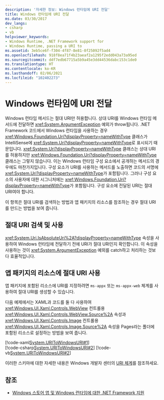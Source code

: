 ```yaml
---
description: '자세한 정보: Windows 런타임에 URI 전달'
title: Windows 런타임에 URI 전달
ms.date: 03/30/2017
dev_langs:
- csharp
- vb
helpviewer_keywords:
- Windows Runtime, .NET Framework support for
- Windows Runtime, passing a URI to
ms.assetid: 3eb5ce6f-f304-4f87-8e81-0f25092f5ad4
ms.openlocfilehash: 918f8ea71f4b23aeaf2a1295f2edd043a73a95ed
ms.sourcegitcommit: ddf7edb67715a5b9a45e3dd44536dabc153c1de0
ms.translationtype: HT
ms.contentlocale: ko-KR
ms.lasthandoff: 02/06/2021
ms.locfileid: "102402273"
---
```

# <a name="passing-a-uri-to-the-windows-runtime"></a>Windows 런타임에 URI 전달

Windows 런타임 메서드는 절대 URI만 허용합니다. 상대 URI를 Windows 런타임 메서드에 전달하면 <xref:System.ArgumentException> 예외가 throw됩니다. .NET Framework 코드에서 Windows 런타임을 사용하는 경우 <xref:Windows.Foundation.Uri?displayProperty=nameWithType> 클래스가 IntelliSense에 <xref:System.Uri?displayProperty=nameWithType>로 표시되기 때문입니다. <xref:System.Uri?displayProperty=nameWithType> 클래스는 상대 URI를 허용하지만 <xref:Windows.Foundation.Uri?displayProperty=nameWithType> 클래스는 그렇지 않습니다. 이는 Windows 런타임 구성 요소에서 공개하는 메서드의 경우에도 마찬가지입니다. 구성 요소가 URI를 사용하는 메서드를 노출하면 코드의 서명에 <xref:System.Uri?displayProperty=nameWithType>가 포함됩니다. 그러나 구성 요소의 사용자에 대한 시그니처에는 <xref:Windows.Foundation.Uri?displayProperty=nameWithType>가 포함됩니다. 구성 요소에 전달된 URI는 절대 URI여야 합니다.  
  
이 항목은 절대 URI를 검색하는 방법과 앱 패키지의 리소스를 참조하는 경우 절대 URI를 만드는 방법을 보여 줍니다.  
  
## <a name="detecting-and-using-an-absolute-uri"></a>절대 URI 검색 및 사용  

<xref:System.Uri.IsAbsoluteUri%2A?displayProperty=nameWithType> 속성을 사용하여 Windows 런타임에 전달하기 전에 URI가 절대 URI인지 확인합니다. 이 속성을 사용하는 것이 <xref:System.ArgumentException> 예외를 catch하고 처리하는 것보다 효율적입니다.  
  
## <a name="using-an-absolute-uri-for-a-resource-in-the-app-package"></a>앱 패키지의 리소스에 절대 URI 사용  

앱 패키지에 포함된 리소스에 URI를 지정하려면 `ms-appx` 또는 `ms-appx-web` 체계를 사용하여 절대 URI를 생성할 수 있습니다.  
  
다음 예제에서는 XAML과 코드를 둘 다 사용하여 <xref:Windows.UI.Xaml.Controls.WebView> 컨트롤용 <xref:Windows.UI.Xaml.Controls.WebView.Source%2A> 속성과 <xref:Windows.UI.Xaml.Controls.Image> 컨트롤용 <xref:Windows.UI.Xaml.Controls.Image.Source%2A> 속성을 Pages라는 폴더에 포함된 리소스로 설정하는 방법을 보여 줍니다.  
  
[!code-xaml[System.URIToWindowsURI#1](../../../samples/snippets/csharp/VS_Snippets_CLR_System/system.uritowindowsuri/cs/mainpage.xaml#1)]  
[!code-csharp[System.URIToWindowsURI#2](../../../samples/snippets/csharp/VS_Snippets_CLR_System/system.uritowindowsuri/cs/mainpage.xaml.cs#2)]
[!code-vb[System.URIToWindowsURI#2](../../../samples/snippets/visualbasic/VS_Snippets_CLR_System/system.uritowindowsuri/vb/mainpage.xaml.vb#2)]  
  
이러한 스키마에 대한 자세한 내용은 Windows 개발자 센터의 [URI 체계](/windows/uwp/app-resources/uri-schemes)를 참조하세요.  
  
## <a name="see-also"></a>참조

- [Windows 스토어 앱 및 Windows 런타임에 대한 .NET Framework 지원](support-for-windows-store-apps-and-windows-runtime.md)
